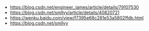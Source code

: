 - https://blog.csdn.net/engineer_james/article/details/79107530
- https://blog.csdn.net/smllyy/article/details/40820721
- https://wenku.baidu.com/view/f7395e68c281e53a5802ffdb.html
- https://blog.csdn.net/smllyy